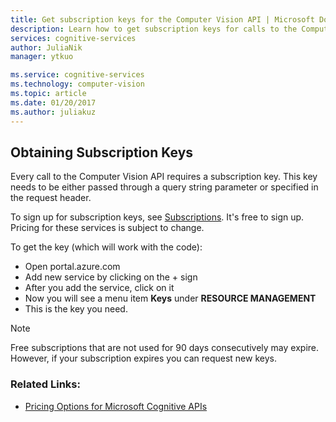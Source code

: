```yaml
---
title: Get subscription keys for the Computer Vision API | Microsoft Docs
description: Learn how to get subscription keys for calls to the Computer Vision API in Cognitive Services.
services: cognitive-services
author: JuliaNik
manager: ytkuo

ms.service: cognitive-services
ms.technology: computer-vision
ms.topic: article
ms.date: 01/20/2017
ms.author: juliakuz
---
```


## Obtaining Subscription Keys
Every call to the Computer Vision API requires a subscription key. This key needs to be either passed through a query string parameter or specified in the request header. 

To sign up for subscription keys, see [Subscriptions](https://www.microsoft.com/cognitive-services/en-us/sign-up). It's free to sign up. Pricing for these services is subject to change. 

To get the key (which will work with the code):
- Open portal.azure.com
- Add new service by clicking on the + sign
- After you add the service, click on it
- Now you will see a menu item __Keys__ under __RESOURCE MANAGEMENT__
- This is the key you need. 

> [!NOTE] 
> Free subscriptions that are not used for 90 days consecutively may expire. However, if your subscription expires you can request new keys.
>

### Related Links:
* [Pricing Options for Microsoft Cognitive APIs](https://www.microsoft.com/cognitive-services/en-us/pricing) 
